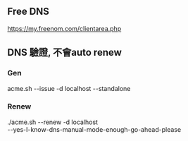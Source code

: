 
## Free DNS
https://my.freenom.com/clientarea.php

## DNS 驗證, 不會auto renew
### Gen
acme.sh  --issue  -d localhost --standalone

### Renew
./acme.sh  --renew   -d localhost  \
  --yes-I-know-dns-manual-mode-enough-go-ahead-please